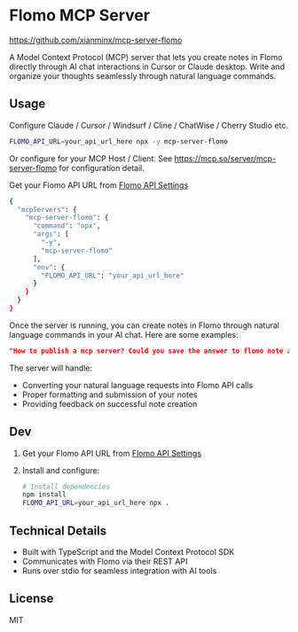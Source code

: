 # Flomo MCP Server

https://github.com/xianminx/mcp-server-flomo

A Model Context Protocol (MCP) server that lets you create notes in Flomo directly through AI chat interactions in Cursor or Claude desktop. Write and organize your thoughts seamlessly through natural language commands.

## Usage

Configure Claude / Cursor / Windsurf / Cline / ChatWise / Cherry Studio etc.

```bash
FLOMO_API_URL=your_api_url_here npx -y mcp-server-flomo
```

Or configure for your MCP Host / Client. See https://mcp.so/server/mcp-server-flomo for configuration detail.

Get your Flomo API URL from [Flomo API Settings](https://v.flomoapp.com/mine)

```bash
{
  "mcpServers": {
    "mcp-server-flomo": {
      "command": "npx",
      "args": [
        "-y",
        "mcp-server-flomo"
      ],
      "env": {
        "FLOMO_API_URL": "your_api_url_here"
      }
    }
  }
}
```

Once the server is running, you can create notes in Flomo through natural language commands in your AI chat. Here are some examples:

```json
"How to publish a mcp server? Could you save the answer to flomo note after answering it"
```

The server will handle:

- Converting your natural language requests into Flomo API calls
- Proper formatting and submission of your notes
- Providing feedback on successful note creation

## Dev

1. Get your Flomo API URL from [Flomo API Settings](https://v.flomoapp.com/mine)

2. Install and configure:

   ```bash
   # Install dependencies
   npm install
   FLOMO_API_URL=your_api_url_here npx .
   ```

## Technical Details

- Built with TypeScript and the Model Context Protocol SDK
- Communicates with Flomo via their REST API
- Runs over stdio for seamless integration with AI tools

## License

MIT
